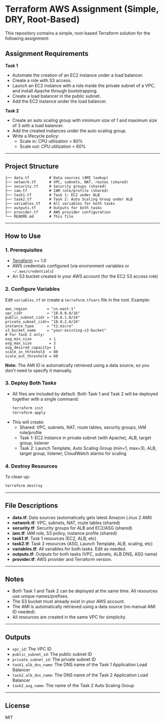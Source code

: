 # Terraform AWS Assignment (Simple, DRY, Root-Based)

This repository contains a simple, root-based Terraform solution for the following assignment:

## Assignment Requirements

**Task 1**
- Automate the creation of an EC2 instance under a load balancer.
- Create a role with S3 access.
- Launch an EC2 instance with a role inside the private subnet of a VPC, and install Apache through bootstrapping.
- Create a load balancer in the public subnet.
- Add the EC2 instance under the load balancer.

**Task 2**
- Create an auto scaling group with minimum size of 1 and maximum size of 3 with a load balancer.
- Add the created instances under the auto scaling group.
- Write a lifecycle policy:
  - Scale in: CPU utilization > 80%
  - Scale out: CPU utilization < 60%

---

## Project Structure

```
├── data.tf         # Data sources (AMI lookup)
├── network.tf      # VPC, subnets, NAT, routes (shared)
├── security.tf     # Security groups (shared)
├── iam.tf          # IAM role/profile (shared)
├── task1.tf        # Task 1: EC2 under ALB
├── task2.tf        # Task 2: Auto Scaling Group under ALB
├── variables.tf    # All variables for both tasks
├── outputs.tf      # Outputs for both tasks
├── provider.tf     # AWS provider configuration
└── README.md       # This file
```

---

## How to Use

### 1. Prerequisites
- [Terraform](https://www.terraform.io/downloads.html) >= 1.0
- AWS credentials configured (via environment variables or `~/.aws/credentials`)
- An S3 bucket created in your AWS account (for the EC2 S3 access role)

### 2. Configure Variables
Edit `variables.tf` or create a `terraform.tfvars` file in the root. Example:

```
aws_region         = "us-east-1"
vpc_cidr           = "10.0.0.0/16"
public_subnet_cidr = "10.0.1.0/24"
private_subnet_cidr= "10.0.2.0/24"
instance_type      = "t2.micro"
s3_bucket_name     = "your-existing-s3-bucket"
# For Task 2 only:
asg_min_size        = 1
asg_max_size        = 3
asg_desired_capacity= 1
scale_in_threshold  = 80
scale_out_threshold = 60
```

**Note:** The AMI ID is automatically retrieved using a data source, so you don't need to specify it manually.

### 3. Deploy Both Tasks
- All files are included by default. Both Task 1 and Task 2 will be deployed together with a single command:
  ```bash
  terraform init
  terraform apply
  ```
- This will create:
  - Shared: VPC, subnets, NAT, route tables, security groups, IAM role/profile
  - Task 1: EC2 instance in private subnet (with Apache), ALB, target group, listener
  - Task 2: Launch Template, Auto Scaling Group (min=1, max=3), ALB, target group, listener, CloudWatch alarms for scaling

### 4. Destroy Resources
To clean up:
```bash
terraform destroy
```

---

## File Descriptions

- **data.tf**: Data sources (automatically gets latest Amazon Linux 2 AMI)
- **network.tf**: VPC, subnets, NAT, route tables (shared)
- **security.tf**: Security groups for ALB and EC2/ASG (shared)
- **iam.tf**: IAM role, S3 policy, instance profile (shared)
- **task1.tf**: Task 1 resources (EC2, ALB, etc)
- **task2.tf**: Task 2 resources (ASG, Launch Template, ALB, scaling, etc)
- **variables.tf**: All variables for both tasks. Edit as needed.
- **outputs.tf**: Outputs for both tasks (VPC, subnets, ALB DNS, ASG name)
- **provider.tf**: AWS provider and Terraform version.

---

## Notes
- Both Task 1 and Task 2 can be deployed at the same time. All resources use unique names/prefixes.
- The S3 bucket must already exist in your AWS account.
- The AMI is automatically retrieved using a data source (no manual AMI ID needed).
- All resources are created in the same VPC for simplicity.

---

## Outputs
- `vpc_id`: The VPC ID
- `public_subnet_id`: The public subnet ID
- `private_subnet_id`: The private subnet ID
- `task1_alb_dns_name`: The DNS name of the Task 1 Application Load Balancer
- `task2_alb_dns_name`: The DNS name of the Task 2 Application Load Balancer
- `task2_asg_name`: The name of the Task 2 Auto Scaling Group

---

## License
MIT 